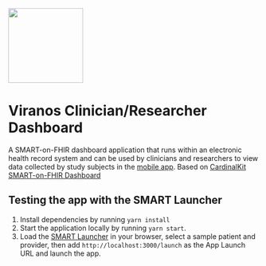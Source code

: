 <img src="https://user-images.githubusercontent.com/1212163/113707563-140ffc80-96ae-11eb-9339-1d1297c9d21d.png" width="150" />

# Viranos Clinician/Researcher Dashboard

A SMART-on-FHIR dashboard application that runs within an electronic health record system and can be used by clinicians and researchers to view data collected by study subjects in the [mobile app](https://github.com/vishnuravi/viranos/). Based on [CardinalKit SMART-on-FHIR Dashboard](https://github.com/cardinalkit/CardinalKit-SMART-on-FHIR/)

## Testing the app with the SMART Launcher

1. Install dependencies by running `yarn install`
2. Start the application locally by running `yarn start`.
3. Load the [SMART Launcher](https://launch.smarthealthit.org) in your browser, select a sample patient and provider, then add `http://localhost:3000/launch` as the App Launch URL and launch the app.
